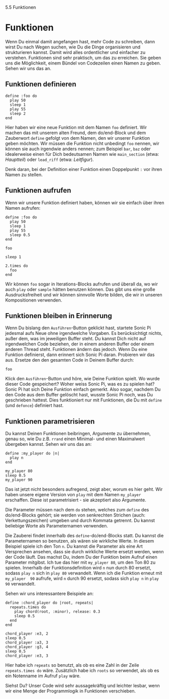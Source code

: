 5.5 Funktionen

# Funktionen

Wenn Du einmal damit angefangen hast, mehr Code zu schreiben, dann 
wirst Du nach Wegen suchen, wie Du die Dinge organisieren und 
strukturieren kannst. Damit wird alles ordentlicher und einfacher zu 
verstehen. Funktionen sind sehr praktisch, um das zu erreichen. Sie 
geben uns die Möglichkeit, einem Bündel von Codezeilen einen Namen zu 
geben. Sehen wir uns das an.

## Funktionen definieren

```
define :foo do
  play 50
  sleep 1
  play 55
  sleep 2
end
```

Hier haben wir eine neue Funktion mit dem Namen `foo` definiert. Wir 
machen das mit unserem alten Freund, dem do/end-Block und dem 
Zauberwort `define` gefolgt von dem Namen, den wir unserer Funktion 
geben möchten. Wir müssen die Funktion nicht unbedingt `foo` nennen, 
wir können sie auch irgendwie anders nennen; zum Beispiel `bar`, `baz` 
oder idealerweise einen für Dich bedeutsamen Namen wie `main_section` 
(etwa: *Hauptteil*) oder `lead_riff` (etwa: *Leitfigur*).

Denk daran, bei der Definition einer Funktion einen Doppelpunkt `:`
vor ihren Namen zu stellen.

## Funktionen aufrufen

Wenn wir unsere Funktion definiert haben, können wir sie einfach über 
ihren Namen aufrufen:

```
define :foo do
  play 50
  sleep 1
  play 55
  sleep 0.5
end

foo

sleep 1

2.times do
  foo
end
```

Wir können `foo` sogar in Iterations-Blocks aufrufen und überall da, wo 
wir auch `play` oder `sample` hätten benutzen können. Das gibt uns eine 
große Ausdrucksfreiheit und wir können sinnvolle Worte bilden, die wir 
in unseren Kompositionen verwenden.

## Funktionen bleiben in Erinnerung

Wenn Du bislang den `Ausführen`-Button geklickt hast, startete Sonic Pi 
jedesmal aufs Neue ohne irgendwelche Vorgaben. Es berücksichtigt 
nichts, außer dem, was im jeweiligen Buffer steht. Du kannst Dich nicht 
auf irgendwelchen Code beziehen, der in einem anderen Buffer oder einem 
anderen Thread steht. Funktionen ändern das jedoch. Wenn Du eine 
Funktion definierst, dann erinnert sich Sonic Pi daran. Probieren wir 
das aus. Ersetze den den gesamten Code in Deinem Buffer durch:

```
foo
```

Klick den `Ausführen`-Button und höre, wie Deine Funktion spielt. Wo 
wurde dieser Code gespeichert? Woher weiss Sonic Pi, was es zu spielen 
hat? Sonic Pi hat sich Deine Funktion einfach gemerkt. Also sogar, 
nachdem Du den Code aus dem Buffer gelöscht hast, wusste Sonic Pi noch, 
was Du geschrieben hattest. Dies funktioniert nur mit Funktionen, die 
Du mit `define` (und `defonce`) definiert hast.

## Funktionen parametrisieren

Du kannst Deinen Funktionen beibringen, Argumente zu übernehmen,
genau so, wie Du z.B. `rrand` einen Minimal- und einen Maximalwert
übergeben kannst. Sehen wir uns das an:

```
define :my_player do |n|
  play n
end

my_player 80
sleep 0.5
my_player 90
```

Das ist jetzt nicht besonders aufregend, zeigt aber, worum es hier 
geht. Wir haben unsere eigene Version von `play` mit dem Namen 
`my_player` erschaffen. Diese ist parametrisiert - sie akzeptiert also
Argumente.

Die Parameter müssen nach dem `do` stehen, welches zum `define` des 
do/end-Blocks gehört; sie werden von senkrechten Strichen (auch: 
Verkettungszeichen) umgeben und durch Kommata getrennt. Du kannst 
beliebige Worte als Parameternamen verwenden.

Die Zauberei findet innerhalb des `define`-do/end-Blocks statt. Du 
kannst die Parameternamen so benutzen, als wären sie wirkliche Werte. 
In diesem Beispiel spiele ich den Ton `n`. Du kannst die Parameter als 
eine Art Versprechen ansehen, dass sie durch wirkliche Werte ersetzt 
werden, wenn der Code läuft. Das machst Du, indem Du der Funktion
beim Aufruf einen Parameter mitgibst. Ich tue das hier mit 
`my_player 80`, um den Ton 80 zu spielen. Innerhalb der 
Funktionsdefinition wird `n` nun durch 80 ersetzt, sodass `play n` sich 
in `play 80` verwandelt. Wenn ich die Funktion erneut mit `my_player 
90` aufrufe, wird `n` durch 90 ersetzt, sodass sich `play n` in `play 
90` verwandelt.

Sehen wir uns interessantere Beispiele an:

``` 
define :chord_player do |root, repeats| 
  repeats.times do
    play chord(root, :minor), release: 0.3
    sleep 0.5
  end
end

chord_player :e3, 2
sleep 0.5
chord_player :a3, 3
chord_player :g3, 4
sleep 0.5
chord_player :e3, 3
```

Hier habe ich `repeats` so benutzt, als ob es eine Zahl in der Zeile 
`repeats.times do` wäre. Zusätzlich habe ich `roots` so verwendet, als 
ob es ein Notenname im Aufruf `play` wäre.

Siehst Du? Unser Code wird sehr aussagekräftig und leichter lesbar,
wenn wir eine Menge der Programmlogik in Funktionen verschieben.
